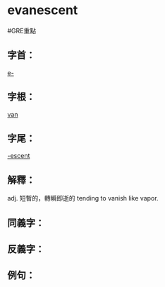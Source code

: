 # evanescent

#GRE重點 
## 字首：
[e-](/Root%20Prefix%20and%20Suffix/E/e-.md)

## 字根：
[van](/Root%20Prefix%20and%20Suffix/V/van.md)

## 字尾：
[-escent](/Root%20Prefix%20and%20Suffix/E/-escent.md)


## 解釋：
adj.
短暫的，轉瞬即逝的
tending to vanish like vapor.

## 同義字：

## 反義字：

## 例句：

